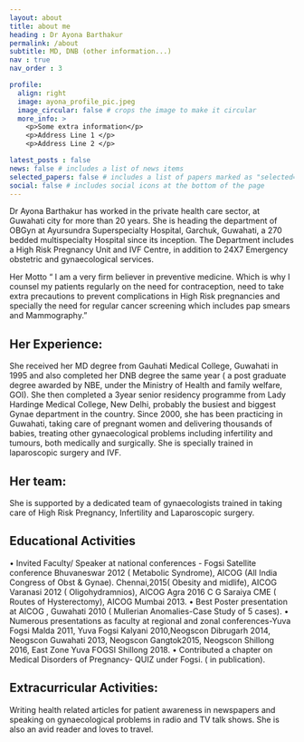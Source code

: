 ```yaml
---
layout: about
title: about me
heading : Dr Ayona Barthakur
permalink: /about
subtitle: MD, DNB (other information...)
nav : true
nav_order : 3

profile:
  align: right
  image: ayona_profile_pic.jpeg
  image_circular: false # crops the image to make it circular
  more_info: >
    <p>Some extra information</p>
    <p>Address Line 1 </p>
    <p>Address Line 2 </p>

latest_posts : false
news: false # includes a list of news items
selected_papers: false # includes a list of papers marked as "selected={true}"
social: false # includes social icons at the bottom of the page
---
```


Dr Ayona Barthakur has worked in the private health care sector, at Guwahati city for more than 20 years. She is heading the department of OBGyn at Ayursundra Superspecialty Hospital, Garchuk, Guwahati, a 270 bedded multispecialty Hospital since its inception. The Department includes a High Risk Pregnancy Unit and IVF Centre, in addition to 24X7 Emergency obstetric and gynaecological services.

Her Motto “ I am a very firm believer in preventive medicine. Which is why I counsel my patients regularly on the need for contraception, need to take extra precautions to prevent complications in High Risk pregnancies and specially the need for regular cancer screening which includes pap smears and Mammography.”

## Her Experience: 

She received her MD degree from Gauhati Medical College, Guwahati in 1995 and also completed
her DNB degree the same year ( a post graduate degree awarded by NBE, under the Ministry of
Health and family welfare, GOI). She then completed a 3year senior residency programme from Lady Hardinge Medical College, New Delhi, probably the busiest and biggest Gynae department in the country. Since 2000, she has been practicing in Guwahati, taking care of pregnant women and delivering thousands of babies, treating other gynaecological problems including infertility and tumours, both medically and surgically. She is specially trained in laparoscopic surgery and IVF.

## Her team: 

She is supported by a dedicated team of gynaecologists trained in taking care of High Risk
Pregnancy, Infertility and Laparoscopic surgery.

## Educational Activities

• Invited Faculty/ Speaker at national conferences - Fogsi Satellite conference Bhuvaneswar
2012 ( Metabolic Syndrome), AICOG (All India Congress of Obst &amp; Gynae).
Chennai,2015( Obesity and midlife), AICOG Varanasi 2012 ( Oligohydramnios), AICOG Agra
2016 C G Saraiya CME ( Routes of Hysterectomy), AICOG Mumbai 2013.
• Best Poster presentation at AICOG , Guwahati 2010 ( Mullerian Anomalies-Case Study of 5
cases).
• Numerous presentations as faculty at regional and zonal conferences-Yuva Fogsi Malda
2011, Yuva Fogsi Kalyani 2010,Neogscon Dibrugarh 2014, Neogscon Guwahati 2013, Neogscon Gangtok2015, Neogscon Shillong 2016, East Zone Yuva FOGSI Shillong 2018.
• Contributed a chapter on Medical Disorders of Pregnancy- QUIZ under Fogsi. ( in publication).

## Extracurricular Activities: 

Writing health related articles for patient awareness in newspapers and speaking on gynaecological problems in radio and TV talk shows. She is also an avid reader and loves
to travel.